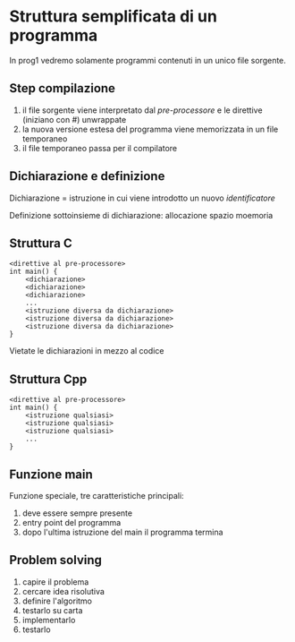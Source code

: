 # Struttura semplificata di un programma

In prog1 vedremo solamente programmi contenuti in un unico file sorgente.

## Step compilazione
1. il file sorgente viene interpretato dal *pre-processore* e le direttive (iniziano con #) unwrappate
2. la nuova versione estesa del programma viene memorizzata in un file temporaneo
3. il file temporaneo passa per il compilatore

## Dichiarazione e definizione
Dichiarazione = istruzione in cui viene introdotto un nuovo *identificatore*

Definizione sottoinsieme di dichiarazione: allocazione spazio moemoria

## Struttura C
```
<direttive al pre-processore>
int main() {
	<dichiarazione>
	<dichiarazione>
	<dichiarazione>
	...
	<istruzione diversa da dichiarazione>
	<istruzione diversa da dichiarazione>
	<istruzione diversa da dichiarazione>
}
```

Vietate le dichiarazioni in mezzo al codice

## Struttura Cpp
```
<direttive al pre-processore>
int main() {
	<istruzione qualsiasi>
	<istruzione qualsiasi>
	<istruzione qualsiasi>
	...
}
```

## Funzione main
Funzione speciale, tre caratteristiche principali:
1. deve essere sempre presente
2. entry point del programma
3. dopo l'ultima istruzione del main il programma termina

## Problem solving
1. capire il problema
2. cercare idea risolutiva
3. definire l'algoritmo
4. testarlo su carta
5. implementarlo
6. testarlo

